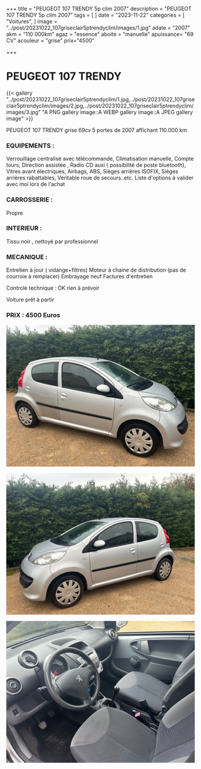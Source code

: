 +++
title = "PEUGEOT 107 TRENDY 5p clim 2007"
description = "PEUGEOT 107 TRENDY 5p clim 2007"
tags = [
]
date = "2023-11-22"
categories = [
    "Voitures",
]
image = "../post/20231022_107griseclair5ptrendyclim/images/1.jpg"
adate = "2007"
akm = "110 000km"
agaz = "essence"
aboite = "manuelle"
apuissance= "69 CV"
acouleur = "grise"
prix="4500"

+++

# PEUGEOT 107 TRENDY

{{< gallery "../post/20231022_107griseclair5ptrendyclim/1.jpg,../post/20231022_107griseclair5ptrendyclim/images/2.jpg,../post/20231022_107griseclair5ptrendyclim/images/3.jpg" "A PNG gallery image::A WEBP gallery image::A JPEG gallery image" >}}


PEUGEOT 107  TRENDY grise 69cv 5 portes de 2007 affichant 110.000 km


### EQUIPEMENTS :
Verrouillage centralisé avec télécommande, Climatisation manuelle, Compte tours, Direction assistée , Radio CD auxi ( possibilité de poste bluetooth), Vitres avant électriques, Airbags, ABS, Sièges arrières ISOFIX, Sièges arrières rabattables, Véritable roue de secours..etc.
Liste d'options à valider avec moi lors de l'achat

### CARROSSERIE :
Propre 


### INTERIEUR :
Tissu noir , nettoyé par professionnel

### MECANIQUE :
Entretien à jour ( vidange+filtres)
Moteur à chaine de distribution (pas de courroie à remplacer)
Embrayage neuf
Factures d'entretien


Controle technique : OK
rien à prévoir


Voiture prêt à partir


### PRIX : 4500 Euros


<!-- more -->


![](images/1.jpg)

![](images/2.jpg)

![](images/3.jpg)

